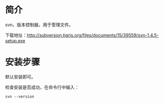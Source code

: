 # 简介 #

svn，版本控制器，用于管理文件。

下载地址：http://subversion.tigris.org/files/documents/15/39559/svn-1.4.5-setup.exe

# 安装步骤 #

默认安装即可。

检查安装是否成功，在命令行中输入：

```
svn --version
```